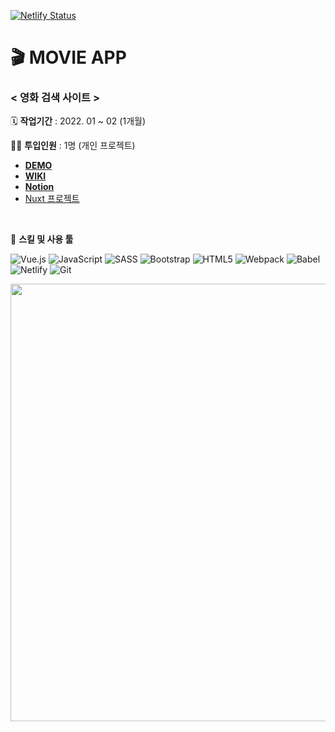 [![Netlify Status](https://api.netlify.com/api/v1/badges/823584b7-dcbd-48b7-a926-5a65fa8ccf56/deploy-status)](https://app.netlify.com/sites/sleepy-noyce-17ee92/deploys)

# 🎬 MOVIE APP

### < 영화 검색 사이트 >

🗓️ **작업기간** : 2022. 01 ~ 02 (1개월)

👨‍💻 **투입인원** : 1명 (개인 프로젝트)

- [**DEMO**](https://sleepy-noyce-17ee92.netlify.app/)
- [**WIKI**](https://github.com/plutoin/movie-app/wiki)
- [**Notion**](https://www.notion.so/watchusrise/acfbcc93cfb7433bbdaefa2e5cc72a88?v=754c6d93419044f4b10272390717a239)
- [Nuxt 프로젝트](https://github.com/plutoin/nuxt-movie-app)

<br/>

🌱 **스킬 및 사용 툴**

![Vue.js](https://img.shields.io/badge/Vue.js-%2335495e.svg?style=flat-square&logo=vuedotjs&logoColor=%234FC08D)
![JavaScript](https://img.shields.io/badge/JavaScript-%23323330.svg?style=flat-square&logo=javascript&logoColor=%23F7DF1E)
![SASS](https://img.shields.io/badge/Scss-%23CC6699.svg?style=flat-square&logo=SASS&logoColor=white)
![Bootstrap](https://img.shields.io/badge/Bootstrap-%237952B3.svg?style=flat-square&logo=bootstrap&logoColor=white)
![HTML5](https://img.shields.io/badge/HTML5-%23E34F26.svg?style=flat-square&logo=html5&logoColor=white&max-width=100%)
![Webpack](https://img.shields.io/badge/Webpack-%238DD6F9.svg?style=flat-square&logo=Webpack&logoColor=black)
![Babel](https://img.shields.io/badge/Babel-%23F9DC3E.svg?style=flat-square&logo=Babel&logoColor=black)
![Netlify](https://img.shields.io/badge/Netlify-%23000000.svg?style=flat-square&logo=netlify&logoColor=#00C7B7)
![Git](https://img.shields.io/badge/Git-%23F05032.svg?style=flat-square&logo=git&logoColor=white)

<img src="https://user-images.githubusercontent.com/66389585/154122889-95ff3c0c-7e79-4c98-b7ce-aca89d8324dd.gif" width="700px"/>